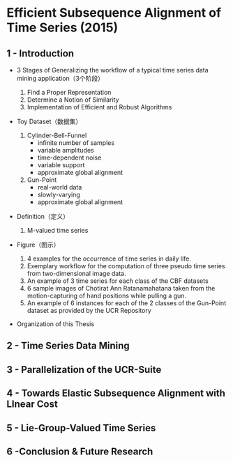 # Efficient Subsequence Alignment of Time Series (2015)


## 1 - Introduction


* 3 Stages of Generalizing the workflow of a typical time series data mining application（3个阶段）
    1. Find a Proper Representation
    2. Determine a Notion of Similarity
    3. Implementation of Efficient and Robust Algorithms
                                    
* Toy Dataset（数据集）
    1. Cylinder-Bell-Funnel
        - infinite number of samples
        - variable amplitudes
        - time-dependent noise
        - variable support 
        - approximate global alignment
    2. Gun-Point
        - real-world data
        - slowly-varying
        - approximate global alignment 
        


* Definition（定义）
    1. M-valued time series

* Figure（图示）
    1. 4 examples for the occurrence of time series in daily life. 
    2. Exemplary workflow for the computation of three pseudo time series from two-dimensional image data.
    3. An example of 3 time series for each class of the CBF datasets
    4. 6 sample images of Chotirat Ann Ratanamahatana taken from the motion-capturing of hand positions while pulling a gun.
    5. An example of 6 instances for each of the 2 classes of the Gun-Point dataset as provided by the UCR Repository 

* Organization of this Thesis

## 2 - Time Series Data Mining

## 3 - Parallelization of the UCR-Suite

## 4 - Towards Elastic Subsequence Alignment with LInear Cost

## 5 - Lie-Group-Valued Time Series

## 6 -Conclusion & Future Research 